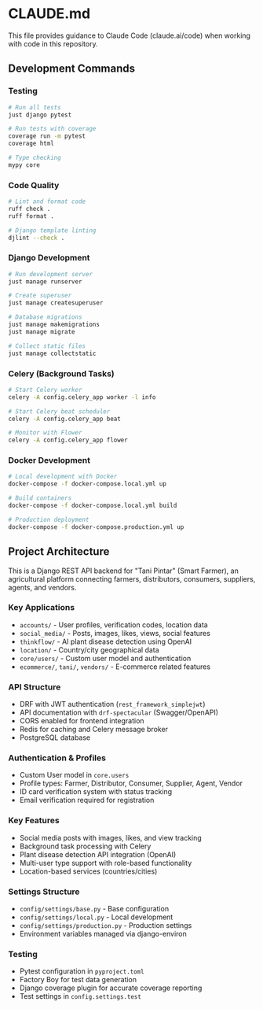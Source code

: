 # CLAUDE.md

This file provides guidance to Claude Code (claude.ai/code) when working with code in this repository.

## Development Commands

### Testing

```bash
# Run all tests
just django pytest

# Run tests with coverage
coverage run -m pytest
coverage html

# Type checking
mypy core
```

### Code Quality

```bash
# Lint and format code
ruff check .
ruff format .

# Django template linting
djlint --check .
```

### Django Development

```bash
# Run development server
just manage runserver

# Create superuser
just manage createsuperuser

# Database migrations
just manage makemigrations
just manage migrate

# Collect static files
just manage collectstatic
```

### Celery (Background Tasks)

```bash
# Start Celery worker
celery -A config.celery_app worker -l info

# Start Celery beat scheduler
celery -A config.celery_app beat

# Monitor with Flower
celery -A config.celery_app flower
```

### Docker Development

```bash
# Local development with Docker
docker-compose -f docker-compose.local.yml up

# Build containers
docker-compose -f docker-compose.local.yml build

# Production deployment
docker-compose -f docker-compose.production.yml up
```

## Project Architecture

This is a Django REST API backend for "Tani Pintar" (Smart Farmer), an agricultural platform connecting farmers, distributors, consumers, suppliers, agents, and vendors.

### Key Applications

- `accounts/` - User profiles, verification codes, location data
- `social_media/` - Posts, images, likes, views, social features
- `thinkflow/` - AI plant disease detection using OpenAI
- `location/` - Country/city geographical data
- `core/users/` - Custom user model and authentication
- `ecommerce/`, `tani/`, `vendors/` - E-commerce related features

### API Structure

- DRF with JWT authentication (`rest_framework_simplejwt`)
- API documentation with `drf-spectacular` (Swagger/OpenAPI)
- CORS enabled for frontend integration
- Redis for caching and Celery message broker
- PostgreSQL database

### Authentication & Profiles

- Custom User model in `core.users`
- Profile types: Farmer, Distributor, Consumer, Supplier, Agent, Vendor
- ID card verification system with status tracking
- Email verification required for registration

### Key Features

- Social media posts with images, likes, and view tracking
- Background task processing with Celery
- Plant disease detection API integration (OpenAI)
- Multi-user type support with role-based functionality
- Location-based services (countries/cities)

### Settings Structure

- `config/settings/base.py` - Base configuration
- `config/settings/local.py` - Local development
- `config/settings/production.py` - Production settings
- Environment variables managed via django-environ

### Testing

- Pytest configuration in `pyproject.toml`
- Factory Boy for test data generation
- Django coverage plugin for accurate coverage reporting
- Test settings in `config.settings.test`
